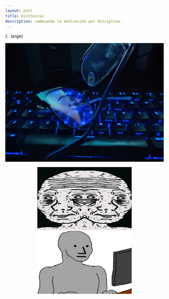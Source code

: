 ```yaml
---
layout: post
title: Existencia
description: cambiando la motivación por disciplina. 
---
```

{: .large}
 
 ![](/assets/images/lentes2.jpg)
<p align="center">
     <img src="/assets/images/meme.png" width="300" height="200">
     <br>
     <img src="/assets/images/meme1.png" width="300" height="200">
</p>

